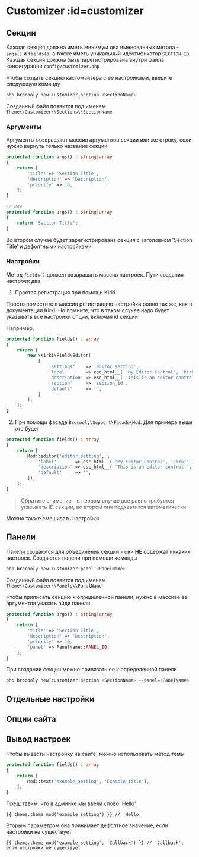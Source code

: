 # Customizer :id=customizer



## Секции

Каждая секция должна иметь минимум два именованных метода - `args()` и `fields()`, а также иметь уникальный идентификатор `SECTION_ID`. Каждая секция должна быть зарегистрирована внутри файла конфигурации `config/customizer.php`

Чтобы создать секцию кастомайзера с ее настройками, введите следующую команду

```sh
php brocooly new:customizer:section <SectionName>
```

Созданный файл появится под именем `Theme\\Customizer\\Sections\\SectionName`

### Аргументы

Аргументы возвращают массив аргументов секции или же строку, если нужно вернуть только название секции

```php
protected function args() : string|array
{
    return [
        'title' => 'Section Title',
        'description' => 'Description',
        'priority' => 10,
    ];
}

// или
protected function args() : string|array
{
    return 'Section Title';
}
```

Во втором случае будет зарегистрирована секция с заголовком 'Section Title' и дефолтными настройками

### Настройки

Метод `fields()` должен возвращать массив настроек. Пути создания настроек два

1. Простая регистрация при помощи Kirki

Просто поместите в массив регистрацию настройки ровно так же, как в документации Kirki. Но помните, что в таком случае надо будет указывать все настройки опции, включая id секции

Например,

```php
protected function fields() : array
{
    return [
        new \Kirki\Field\Editor(
            [
                'settings'    => 'editor_setting',
                'label'       => esc_html__( 'My Editor Control', 'kirki' ),
                'description' => esc_html__( 'This is an editor control.', 'kirki' ),
                'section'     => 'section_id',
                'default'     => '',
            ]
        ),
    ];
}
```

2. При помощи фасада `Brocooly\Support\Facade\Mod`. Для примера выше это будет

```php
protected function fields() : array
{
    return [
        Mod::editor('editor_setting', [
            'label'       => esc_html__( 'My Editor Control', 'kirki' ),
            'description' => esc_html__( 'This is an editor control.', 'kirki' ),
            'default'     => '',
        ]),
    ];
}
```

> Обратите внимание - в первом случае все равно требуется указывать ID секции, во втором она подхватится автоматически

Можно также смешивать настройки

## Панели

Панели создаются для объединения секций - они **НЕ** содержат никаких настроек. Создаются панели при помощи команды

```sh
php brocooly new:customizer:panel <PanelName>
```

Созданный файл появится под именем `Theme\\Customizer\\Panels\\PanelName`

Чтобы приписать секцию к определенной панели, нужно в массиве ее аргументов указать айди панели

```php
protected function args() : string|array
{
    return [
        'title' => 'Section Title',
        'description' => 'Description',
        'priority' => 10,
        'panel' => PanelName::PANEL_ID,
    ];
}
```

При создании секции можно привязать ее к определенной панели

```sh
php brocooly new:customizer:section <SectionName> --panel=<PanelName>
```

## Отдельные настройки



## Опции сайта



## Вывод настроек

Чтобы вывести настройку на сайте, можно использовать метод темы

```php
protected function fields() : array
{
    return [
        Mod::text('example_setting', 'Example title'),
    ];
}
```

Представим, что в админке мы ввели слово 'Hello'

```twig
{{ theme.theme_mod('example_setting') }} // 'Hello'
```

Вторым параметром она принимает дефолтное значение, если настройки не существует

```twig
{{ theme.theme_mod('example_setting', 'Callback') }} // 'Callback', если настройки не существует
```